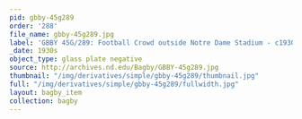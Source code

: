 ```yaml
---
pid: gbby-45g289
order: '288'
file_name: gbby-45g289.jpg
label: 'GBBY 45G/289: Football Crowd outside Notre Dame Stadium - c1930s'
_date: 1930s
object_type: glass plate negative
source: http://archives.nd.edu/Bagby/GBBY-45g289.jpg
thumbnail: "/img/derivatives/simple/gbby-45g289/thumbnail.jpg"
full: "/img/derivatives/simple/gbby-45g289/fullwidth.jpg"
layout: bagby_item
collection: bagby
---
```

